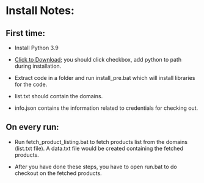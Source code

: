 # Install Notes:

## First time:

- Install Python 3.9 

- [Click to Download](https://www.python.org/ftp/python/3.8.7/python-3.8.7-embed-amd64.zip); you should click checkbox, add python to path during installation. 

- Extract code in a folder and run install_pre.bat which will install libraries for the code.

- list.txt should contain the domains.

- info.json contains the information related to credentials for checking out.

## On every run:

- Run fetch_product_listing.bat to fetch products list from the domains (list.txt file). A data.txt file would be created containing the fetched products.
  
- After you have done these steps, you have to open run.bat to do checkout on the fetched products.

